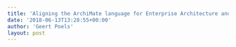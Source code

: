 ```yaml
---
title: 'Aligning the ArchiMate language for Enterprise Architecture and the CORAS language for risk modelling (Camille Wittouck)'
date: '2018-06-13T13:28:55+00:00'
author: 'Geert Poels'
layout: post
---
```


